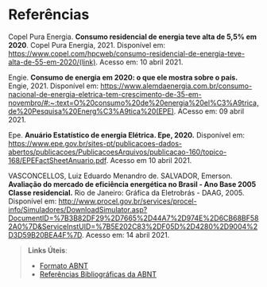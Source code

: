 # Referências

Copel Pura Energia. **Consumo residencial de energia teve alta de 5,5% em 2020**. Copel Pura Energia, 2021. Disponível em: <https://www.copel.com/hpcweb/consumo-residencial-de-energia-teve-alta-de-55-em-2020/(link)>. Acesso em: 10 abril 2021.

Engie. **Consumo de energia em 2020: o que ele mostra sobre o país.** Engie, 2021. Disponível em: <https://www.alemdaenergia.com.br/consumo-nacional-de-energia-eletrica-tem-crescimento-de-35-em-novembro/#:~:text=O%20consumo%20de%20energia%20el%C3%A9trica,de%20Pesquisa%20Energ%C3%A9tica%20(EPE)>. ACesso em: 09 abril 2021.

Epe. **Anuário Estatístico de energia Elétrica. Epe, 2020.** Disponível em: <https://www.epe.gov.br/sites-pt/publicacoes-dados-abertos/publicacoes/PublicacoesArquivos/publicacao-160/topico-168/EPEFactSheetAnuario.pdf>. Acesso em 10 abril 2021.

VASCONCELLOS, Luiz Eduardo Menandro de. SALVADOR, Emerson. **Avaliação do mercado de eficiência energética no Brasil - Ano Base 2005 Classe residencial.** Rio de Janeiro: Gráfica da Eletrobrás - DAAG, 2005. Disponível em: <http://www.procel.gov.br/services/procel-info/Simuladores/DownloadSimulator.asp?DocumentID=%7B3B82DF29%2D7665%2D44A7%2D974E%2D6CB68BF582A0%7D&ServiceInstUID=%7B5E202C83%2DF05D%2D4280%2D9004%2D3D59B20BEA4F%7D>. Acesso em: 14 abril 2021.

> **Links Úteis**:
> - [Formato ABNT](https://www.normastecnicas.com/abnt/trabalhos-academicos/referencias/)
> - [Referências Bibliográficas da ABNT](https://comunidade.rockcontent.com/referencia-bibliografica-abnt/)
